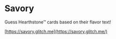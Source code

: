 # Savory
Guess Hearthstone™ cards based on their flavor text!

[https://savory.glitch.me](https://savory.glitch.me/)